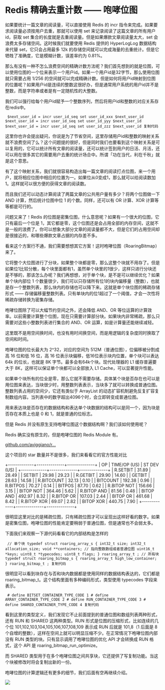 # Redis 精确去重计数 —— 咆哮位图 #

如果要统计一篇文章的阅读量，可以直接使用 Redis 的 incr 指令来完成。如果要求阅读量必须按用户去重，那就可以使用 set 来记录阅读了这篇文章的所有用户 id，获取 set 集合的长度就是去重阅读量。但是如果爆款文章阅读量太大，set 会浪费太多存储空间。这时候我们就要使用 Redis 提供的 HyperLogLog 数据结构来代替 set，它只会占用最多 12k 的存储空间就可以完成海量的去重统计。但是它牺牲了准确度，它是模糊计数，误差率约为 0.81%。

那么有没有一种不怎么浪费空间的精确计数方法呢？我们首先想到的就是位图，可以使用位图的一个位来表示一个用户id。如果一个用户id是32字节，那么使用位图就只需要占用 1/256 的空间就可以完成精确计数。但是如何将用户id映射到位图的位置呢？如果用户id是连续的整数这很好办，但是通常用户系统的用户id并不是整数，而是字符串或者是有一定随机性的大整数。

我们可以强行给每个用户id赋予一个整数序列，然后将用户id和整数的对应关系存在redis中。

` $next_user_id = incr user_id_seq set user_id_xxx $next_user_id $next_user_id = incr user_id_seq set user_id_yyy $next_user_id $next_user_id = incr user_id_seq set user_id_zzz $next_user_id 复制代码`

这里你也许会提出疑问，你说是为了节省空间，这里存储用户id和整数的映射关系就不浪费空间了么？这个问题提的很好，但是同时我们也要看到这个映射关系是可以复用的，它可以统计所有文章的阅读量，还可以统计签到用户的日活、月活，还可以用在很多其它的需要用户去重的统计场合中。所谓「功在当代，利在千秋」就是这个意思。

有了这个映射关系，我们就很容易构造出每一篇文章的阅读打点位图，来一个用户，就将相应位图中相应的位置为一。如果位从0变成1，那么就可以给阅读数加1。这样就可以很方便的获得文章的阅读数。

而且我们还可以动态计算阅读了两篇文章的公共用户量有多少？将两个位图做一下 AND 计算，然后统计位图中位 1 的个数。同样，还可以有 OR 计算、XOR 计算等等都是可行的。

问题又来了！Redis 的位图是密集位图，什么意思呢？如果有一个很大的位图，它只有最后一个位是 1，其它都是零，这个位图还是会占用全部的内存空间，这就不是一般的浪费了。你可以想象大部分文章的阅读量都不大，但是它们的占用空间却是很接近的，和哪些爆款文章占据的内存差不多。

看来这个方案行不通，我们需要想想其它方案！这时咆哮位图（RoaringBitmap）来了。

它将整个大位图进行了分块，如果整个块都是零，那么这整个块就不用存了。但是如果位1比较分散，每个块里面都有1，虽然单个块里的1很少，这样只进行分块还是不够的，那该怎么办呢？我们再想想，对于单个块，是不是可以继续优化？如果单个块内部位 1 个数量很少，我们可以只存储所有位1的块内偏移量（整数），也就是存一个整数列表，那么块内的存储也可以降下来。这就是单个块位图的稀疏存储形式 —— 存储偏移量整数列表。只有单块内的位1超过了一个阈值，才会一次性将稀疏存储转换为密集存储。

咆哮位图除了可以大幅节约空间之外，还会降低 AND、OR 等位运算的计算效率。以前需要计算整个位图，现在只需要计算部分块。如果块内非常稀疏，那么只需要对这些小整数列表进行集合的 AND、OR 运算，如是计算量还能继续减轻。

这里既不是用空间换时间，也没有用时间换空间，而是用逻辑的复杂度同时换取了空间和时间。

咆哮位图的位长最大为 2^32，对应的空间为 512M（普通位图），位偏移被分割成高 16 位和低 16 位，高 16 位表示块偏移，低16位表示块内位置，单个块可以表达 64k 的位长，也就是 8K 字节。最多会有64k个块。现代处理器的 L1 缓存普遍要大于 8K，这样可以保证单个块都可以全部放入 L1 Cache，可以显著提升性能。

如果单个块所有的位全是零，那么它就不需要存储。具体某个块是否存在也可以是用位图来表达，当块很少时，用整数列表表示，当块多了就可以转换成普通位图。整数列表占用的空间少，它还有类似于 ArrayList 的动态扩容机制避免反复扩容复制数组内容。当列表中的数字超出4096个时，会立即转变成普通位图。

用来表达块是否存在的数据结构和表达单个块数据的结构可以是同一个，因为块是否存在本质上也是 0 和 1，就是普通的位标志。

但是 Redis 并没有原生支持咆哮位图这个数据结构啊？我们该如何使用呢？

Redis 确实没有原生的，但是咆哮位图的 Redis Module 有。

[github.com/aviggiano/r…]( https://link.juejin.im?target=https%3A%2F%2Fgithub.com%2Faviggiano%2Fredis-roaring )

这个项目的 star 数量并不是很多，我们来看看它的官方性能对比

+-------------+--------------+--------------+
|     OP      | TIME/OP (US) | ST DEV  (US) |
+-------------+--------------+--------------+
| R.SETBIT    |        31.89 |        28.49 |
| SETBIT      |        29.98 |        29.23 |
| R.GETBIT    |        29.90 |        14.60 |
| GETBIT      |        28.63 |        14.58 |
| R.BITCOUNT  |        32.13 |         0.10 |
| BITCOUNT    |       192.38 |         0.96 |
| R.BITPOS    |        70.27 |         0.14 |
| BITPOS      |        87.70 |         0.62 |
| R.BITOP NOT |       156.66 |         3.15 |
| BITOP NOT   |       364.46 |         5.62 |
| R.BITOP AND |        81.56 |         0.48 |
| BITOP AND   |       492.97 |         8.32 |
| R.BITOP OR  |       107.03 |         2.44 |
| BITOP OR    |       461.68 |         8.42 |
| R.BITOP XOR |        69.07 |         2.82 |
| BITOP XOR   |       440.75 |         7.90 |
+-------------+--------------+--------------+

很明显这里对比的是稀疏位图，只有稀疏位图才可以呈现出这样好看的数字。如果是密集位图，咆哮位图的性能肯定要稍弱于普通位图，但是通常也不会弱太多。

下面我们来观察一下源代码看看它的内部结构是怎样的

` // 单个块 typedef struct roaring_array_s { int32_t size; int32_t allocation_size; void **containers; // 指向整数数组或者普通位图 uint16_t *keys; uint8_t *typecodes; uint8_t flags; } roaring_array_t ; // 所有块 typedef struct roaring_bitmap_s { roaring_array_t high_low_container; } roaring_bitmap_t ; 复制代码`

很明显可以看到块存在与否和块内数据都是使用同样的数据结构表达的，它们都是 roaring_bitmap_t。这个结构里面有多种编码形式，类型使用 typecodes 字段来表示。

` # define BITSET_CONTAINER_TYPE_CODE 1 # define ARRAY_CONTAINER_TYPE_CODE 2 # define RUN_CONTAINER_TYPE_CODE 3 # define SHARED_CONTAINER_TYPE_CODE 4 复制代码`

看到这里的类型定义，我们发现它不止前面提到的普通位图和数组列表两种形式，还有 RUN 和 SHARED 这两种类型。RUN 形式是位图的压缩形式，比如连续的几个位 101,102,103,104,105,106,107,108,109 表示成 RUN 后就是 101,8（1 后面是 8 个自增的整数），这样在空间上就可以明显压缩不少。在正常情况下咆哮位图内部没有 RUN 类型的块。只有显示调用了咆哮位图的优化 API 才会转换成 RUN 格式，这个 API 是 roaring_bitmap_run_optimize。

而 SHARED 类型用于在多个咆哮位图之间共享块，它还提供了写复制功能。当这个块被修改时将会复制出新的一份。

咆哮位图的计算逻辑还有更多的细节，我们后面有空再继续介绍。

![](https://user-gold-cdn.xitu.io/2019/6/4/16b2016b50868aaf?imageView2/0/w/1280/h/960/ignore-error/1)